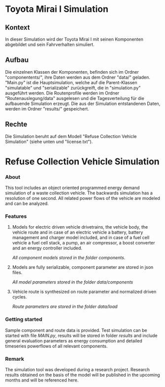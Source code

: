 
# Toyota Mirai I Simulation


## Kontext

In dieser Simulation wird der Toyota Mirai I mit seinen Komponenten abgebildet und sein Fahrverhalten simuliert. 

## Aufbau


Die einzelnen Klassen der Komponenten, befinden sich im Ordner "componentents/", ihre Daten werden aus dem Ordner "data/" geladen.
"Main.py" ist die Hauptsimulation, welche auf die Parent-Klassen "simulatable" und "serializable" zurückgreift, die in "simulation.py"
ausgeführt werden. Die Routenprofile werden im Ordner "Routenauslegung/data" ausgelesen und die Tagesverteilung für die aufbauende Simulation erzeugt.
Die aus der Simulation entstandenen Daten, werden im Ordner "results/" gespeichert.

## Rechte
Die Simulation beruht auf dem Modell "Refuse Collection Vehicle Simulation" (siehe unten und "license.txt").












# Refuse Collection Vehicle Simulation

### About

This tool includes an object oriented programmed energy demand simulation of a waste collection vehicle. The backwards simulation has a resolution of one second. All related power flows of the vehicle are modeled and can be analyzed.  

### Features

1. Models for electric driven vehicle drivetrains, the vehicle body, the vehicle route and in case of an electric vehicle a battery, battery management and charger model included, and in case of a fuel cell vehicle a fuel cell stack, a pump, an air compressor, a boost converter and an energy controller included. 

   *All component models stored in the folder components.*

2. Models are fully serializable, component parameter are stored in json files.

   *All model parameters stored in the folder data/components*

3. Vehicle route is synthesized on route parameter and normalized driven cycles.

   *Route parameters are stored in the folder data/load*

   

### Getting started

Sample component and route data is provided. Test simulation can be started with file *MAIN.py*, results will be stored in folder *results* and include general evaluation parameters as energy consumption and detailed timeseries powerflows of all relevant components.



###  Remark

The simulation tool was developed during a research project. Research results obtained on the basis of the model will be published in the upcoming months and will be referenced here.





